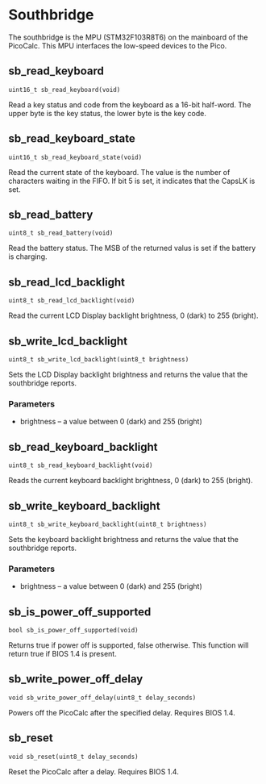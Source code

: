 # Southbridge

The southbridge is the MPU (STM32F103R8T6) on the mainboard of the PicoCalc. This MPU interfaces the low-speed devices to the Pico.

## sb_read_keyboard

`uint16_t sb_read_keyboard(void)`

Read a key status and code from the keyboard as a 16-bit half-word. The upper byte is the key status, the lower byte is the key code. 

## sb_read_keyboard_state

`uint16_t sb_read_keyboard_state(void)`

Read the current state of the keyboard. The value is the number of characters waiting in the FIFO. If bit 5 is set, it indicates that the CapsLK is set.

## sb_read_battery

`uint8_t sb_read_battery(void)`

Read the battery status. The MSB of the returned valus is set if the battery is charging.

## sb_read_lcd_backlight

`uint8_t sb_read_lcd_backlight(void)`

Read the current LCD Display backlight brightness, 0 (dark) to 255 (bright).


## sb_write_lcd_backlight

`uint8_t sb_write_lcd_backlight(uint8_t brightness)`

Sets the LCD Display backlight brightness and returns the value that the southbridge reports.

### Parameters

- brightness – a value between 0 (dark) and 255 (bright)


## sb_read_keyboard_backlight

`uint8_t sb_read_keyboard_backlight(void)`

Reads the current keyboard backlight brightness, 0 (dark) to 255 (bright).


## sb_write_keyboard_backlight

`uint8_t sb_write_keyboard_backlight(uint8_t brightness)`

Sets the keyboard backlight brightness and returns the value that the southbridge reports.

### Parameters

- brightness – a value between 0 (dark) and 255 (bright)


## sb_is_power_off_supported

`bool sb_is_power_off_supported(void)`

Returns true if power off is supported, false otherwise. This function will return true if BIOS 1.4 is present.


## sb_write_power_off_delay

`void sb_write_power_off_delay(uint8_t delay_seconds)`

Powers off the PicoCalc after the specified delay. Requires BIOS 1.4.


## sb_reset

`void sb_reset(uint8_t delay_seconds)`

Reset the PicoCalc after a delay. Requires BIOS 1.4.
